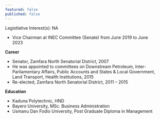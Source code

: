 ```yaml
---
featured: false
published: false
---
```

Legistlative Interest(s): NA

* Vice Chairman at INEC Committee (Senate) from June 2019 to June 2023

**Career**

* Senator, Zamfara North Senatorial District, 2007
* He was appointed to committees on Downstream Petroleum, Inter-Parliamentary Affairs, Public Accounts and States & Local Government, Land Transport, Health Institutions, 2015
* Re-elected, Zamfara North Senatorial District, 2011 – 2015

**Education**

* Kaduna Polytechnic, HND
* Bayero University, MSc. Business Administration
* Usmanu Dan Fodio University, Post Graduate Diploma in Management
